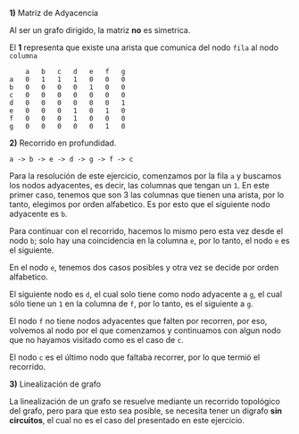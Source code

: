 **1)** Matriz de Adyacencia


Al ser un grafo dirigido, la matriz **no** es simetrica.

El **1** representa que existe una arista que comunica del nodo `fila` al nodo `columna`


		a 	b	c	d	e 	f	g 
	a   0   1   1   1   0   0   0
	b   0   0   0   0   1   0   0
	c   0   0   0   0   0   0   0
	d   0   0   0   0   0   0   1
	e   0   0   0   1   0   1   0
	f   0   0   0   1   0   0   0
	g   0   0   0   0   0   1   0


**2)** Recorrido en profundidad.
	
	a -> b -> e -> d -> g -> f -> c

Para la resolución de este ejercicio, comenzamos por la fila `a` y buscamos los nodos adyacentes, es decir, las columnas que tengan un `1`.
En este primer caso, tenemos que son 3 las columnas que tienen una arista, por lo tanto, elegimos por orden alfabetico. Es por esto que el siguiente nodo adyacente es `b`.

Para continuar con el recorrido, hacemos lo mismo pero esta vez desde el nodo `b`; solo hay una coincidencia en la columna `e`, por lo tanto, el nodo `e` es el siguiente.

En el nodo `e`, tenemos dos casos posibles y otra vez se decide por orden alfabetico.

El siguiente nodo es `d`, el cual solo tiene como nodo adyacente a `g`, el cual sólo tiene un `1` en la columna de `f`, por lo tanto, es el siguiente a `g`.

El nodo `f` no tiene nodos adyacentes que falten por recorren, por eso, volvemos al nodo por el que comenzamos y continuamos con algun nodo que no hayamos visitado como es el caso de `c`.

El nodo `c` es el último nodo que faltaba recorrer, por lo que termió el recorrido.

**3)** Linealización de grafo 

La linealización de un grafo se resuelve mediante un recorrido topológico del grafo, pero para que esto sea posible, se necesita tener un digrafo **sin circuitos**, el cual no es el caso del presentado en este ejercicio.